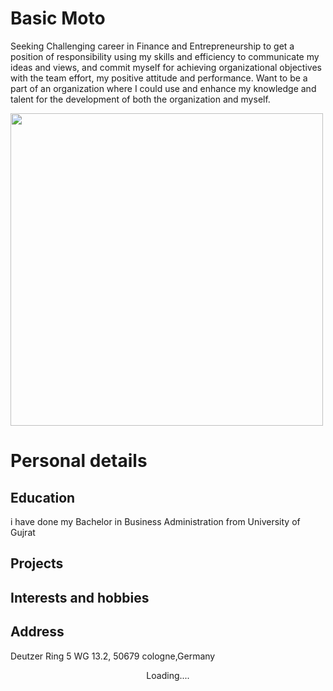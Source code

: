 # Basic Moto
Seeking Challenging career in Finance and Entrepreneurship to get a position of responsibility using my skills and efficiency to communicate my ideas and views, and commit myself for achieving organizational objectives with the team effort, my positive attitude and performance. Want to be a part of an organization where I could use and enhance my knowledge and talent for the development of both the organization and myself.

<img   src="C:\Users\Faiiz\Desktop\2022-ss-DNE\2022-ss_DNE_AM\ansarmukhtar.github.io\ansarmukhtar.github.io\Ansar.jpg" width="500">

# Personal details
## Education
 i have done my Bachelor in Business Administration from University of Gujrat 
## Projects 
## Interests and hobbies
## Address 
Deutzer Ring 5 WG 13.2, 50679 cologne,Germany
<center>Loading....</center>
